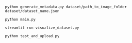 ```
python generate_metadata.py dataset/path_to_image_folder dataset/dataset_name.json
```

```
python main.py
```

```
streamlit run visualize_dataset.py
```

```
python test_and_upload.py
```

